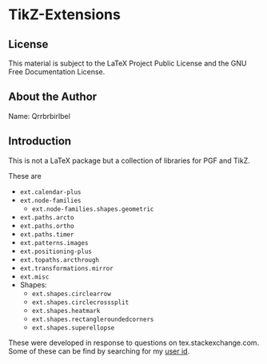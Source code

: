 # TikZ-Extensions

## License

This material is subject to the LaTeX Project Public License and the GNU Free Documentation License.

## About the Author

Name: Qrrbrbirlbel

## Introduction

This is not a LaTeX package but a collection of libraries for PGF and TikZ.

These are

 * `ext.calendar-plus`
 * `ext.node-families`
    * `ext.node-families.shapes.geometric`
 * `ext.paths.arcto`
 * `ext.paths.ortho`
 * `ext.paths.timer`
 * `ext.patterns.images`
 * `ext.positioning-plus`
 * `ext.topaths.arcthrough`
 * `ext.transformations.mirror`
 * `ext.misc`
 * Shapes:
   * `ext.shapes.circlearrow`
   * `ext.shapes.circlecrosssplit`
   * `ext.shapes.heatmark`
   * `ext.shapes.rectangleroundedcorners`
   * `ext.shapes.superellopse`

 These were developed in response to questions on tex.stackexchange.com.
 Some of these can be find by searching for my [user id](https://tex.stackexchange.com/search?q=user%3A16595+%22my+library%22).